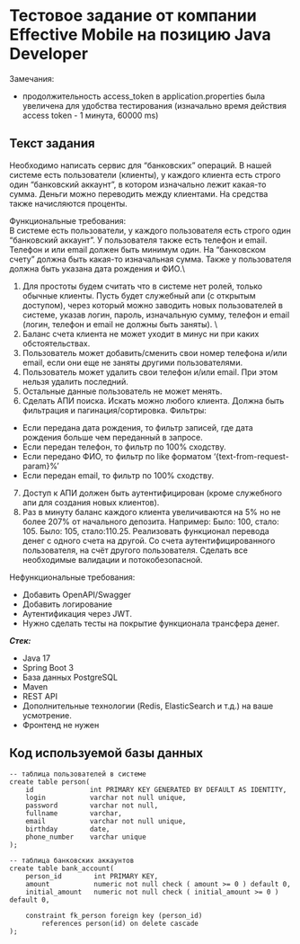 
# Тестовое задание от компании Effective Mobile на позицию Java Developer

Замечания:
- продолжительность access_token в application.properties была увеличена для удобства тестирования (изначально время действия access token - 1 минута, 60000 ms)

## Текст задания


Необходимо написать сервис для “банковских” операций. В нашей системе есть пользователи (клиенты), у каждого клиента есть строго один “банковский аккаунт”, в котором изначально лежит какая-то сумма. Деньги можно переводить между клиентами. На средства также начисляются проценты.

Функциональные требования:\
В системе есть пользователи, у каждого пользователя есть строго один “банковский аккаунт”. У пользователя также есть телефон и email. Телефон и или email должен быть минимум один. На “банковском счету” должна быть какая-то изначальная сумма. Также у пользователя должна быть указана дата рождения и ФИО.\
1. Для простоты будем считать что в системе нет ролей, только обычные клиенты. Пусть будет служебный апи (с открытым доступом), через который можно заводить новых пользователей в системе, указав логин, пароль, изначальную сумму, телефон и email (логин, телефон и email не должны быть заняты). \
2. Баланс счета клиента не может уходит в минус ни при каких обстоятельствах.
3. Пользователь может добавить/сменить свои номер телефона и/или email, если они еще не заняты другими пользователями.
4. Пользователь может удалить свои телефон и/или email. При этом нельзя удалить последний.
5. Остальные данные пользователь не может менять.
6. Сделать АПИ поиска. Искать можно любого клиента. Должна быть фильтрация и пагинация/сортировка. Фильтры:
- Если передана дата рождения, то фильтр записей, где дата рождения больше чем переданный в запросе.
- Если передан телефон, то фильтр по 100% сходству.
- Если передано ФИО, то фильтр по like форматом ‘{text-from-request-param}%’
- Если передан email, то фильтр по 100% сходству. 
7. Доступ к АПИ должен быть аутентифицирован (кроме служебного апи для создания новых клиентов).
8. Раз в минуту баланс каждого клиента увеличиваются на 5% но не более 207% от начального депозита.
Например:
Было: 100, стало: 105.
Было: 105, стало:110.25.
Реализовать функционал перевода денег с одного счета на другой. Со счета аутентифицированного пользователя, на счёт другого пользователя. Сделать все необходимые валидации и потокобезопасной.

Нефункциональные требования:
- Добавить OpenAPI/Swagger
- Добавить логирование
- Аутентификация через JWT.
- Нужно сделать тесты на покрытие функционала трансфера денег.

___Стек:___
- Java 17
- Spring Boot 3
- База данных PostgreSQL
- Maven
- REST API
- Дополнительные технологии (Redis, ElasticSearch и т.д.) на ваше усмотрение.
- Фронтенд не нужен

## Код используемой базы данных

```postgres
-- таблица пользователей в системе
create table person(
    id              int PRIMARY KEY GENERATED BY DEFAULT AS IDENTITY,
    login           varchar not null unique,
    password        varchar not null,
    fullname        varchar,
    email           varchar not null unique,
    birthday        date,
    phone_number    varchar unique
);

-- таблица банковских аккаунтов
create table bank_account(
    person_id        int PRIMARY KEY,
    amount           numeric not null check ( amount >= 0 ) default 0,
    initial_amount   numeric not null check ( initial_amount >= 0 ) default 0,

    constraint fk_person foreign key (person_id)
        references person(id) on delete cascade
);
```
